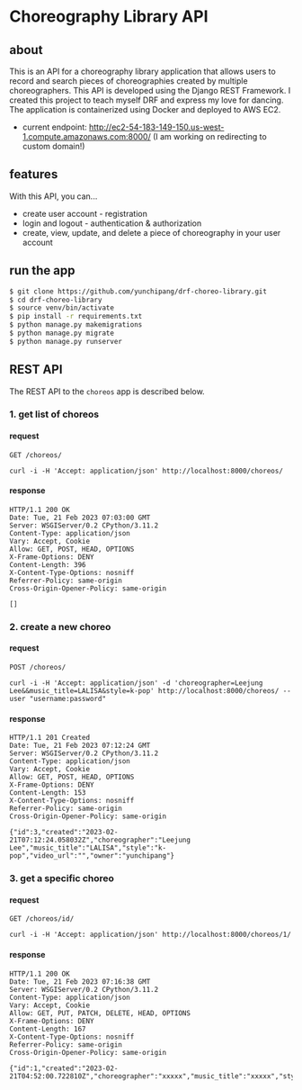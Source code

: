 # Choreography Library API

## about
This is an API for a choreography library application that allows users to record and search pieces of choreographies created by multiple choreographers. This API is developed using the Django REST Framework. I created this project to teach myself DRF and express my love for dancing. The application is containerized using Docker and deployed to AWS EC2.
- current endpoint: http://ec2-54-183-149-150.us-west-1.compute.amazonaws.com:8000/ (I am working on redirecting to custom domain!) 

## features
With this API, you can...
- create user account - registration
- login and logout - authentication & authorization
- create, view, update, and delete a piece of choreography in your user account

## run the app

```bash
$ git clone https://github.com/yunchipang/drf-choreo-library.git
$ cd drf-choreo-library
$ source venv/bin/activate
$ pip install -r requirements.txt
$ python manage.py makemigrations
$ python manage.py migrate
$ python manage.py runserver
```

## REST API

The REST API to the `choreos` app is described below.

### 1. get list of choreos
#### request

`GET /choreos/`

```
curl -i -H 'Accept: application/json' http://localhost:8000/choreos/
```
#### response
```
HTTP/1.1 200 OK
Date: Tue, 21 Feb 2023 07:03:00 GMT
Server: WSGIServer/0.2 CPython/3.11.2
Content-Type: application/json
Vary: Accept, Cookie
Allow: GET, POST, HEAD, OPTIONS
X-Frame-Options: DENY
Content-Length: 396
X-Content-Type-Options: nosniff
Referrer-Policy: same-origin
Cross-Origin-Opener-Policy: same-origin

[]
```

### 2. create a new choreo
#### request
`POST /choreos/`

```
curl -i -H 'Accept: application/json' -d 'choreographer=Leejung Lee&&music_title=LALISA&style=k-pop' http://localhost:8000/choreos/ --user "username:password"
```

#### response
```
HTTP/1.1 201 Created
Date: Tue, 21 Feb 2023 07:12:24 GMT
Server: WSGIServer/0.2 CPython/3.11.2
Content-Type: application/json
Vary: Accept, Cookie
Allow: GET, POST, HEAD, OPTIONS
X-Frame-Options: DENY
Content-Length: 153
X-Content-Type-Options: nosniff
Referrer-Policy: same-origin
Cross-Origin-Opener-Policy: same-origin

{"id":3,"created":"2023-02-21T07:12:24.058032Z","choreographer":"Leejung Lee","music_title":"LALISA","style":"k-pop","video_url":"","owner":"yunchipang"}
```

### 3. get a specific choreo
#### request
`GET /choreos/id/`

```
curl -i -H 'Accept: application/json' http://localhost:8000/choreos/1/
```
#### response
```
HTTP/1.1 200 OK
Date: Tue, 21 Feb 2023 07:16:38 GMT
Server: WSGIServer/0.2 CPython/3.11.2
Content-Type: application/json
Vary: Accept, Cookie
Allow: GET, PUT, PATCH, DELETE, HEAD, OPTIONS
X-Frame-Options: DENY
Content-Length: 167
X-Content-Type-Options: nosniff
Referrer-Policy: same-origin
Cross-Origin-Opener-Policy: same-origin

{"id":1,"created":"2023-02-21T04:52:00.722810Z","choreographer":"xxxxx","music_title":"xxxxx","style":"xxxxx","video_url":"xxxxx","owner":"xxxxx"}
```